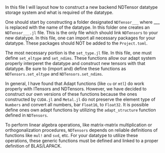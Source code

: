 In this file I will layout how to construct a new backend NDTensor datatype storage system and what is required of the datatype.

One should start by constructing a folder designated `NDTensor___` where ___ is replaced with the name of the datatype. In this folder one creates an `NDTensor___.jl` file. This is the only file which should link `NDTensors` to your new datatype.  In this file, one can import all necessary packages for your datatype. These packages should NOT be added to the `Project.toml`.

The most necessary portion is the `set_type.jl` file. In this file, one must define `set_eltype` and `set_ndims`. These functions allow our adapt system properly interperet the datatype and construct new tensors with that datatype.  Be sure to (import and) define these functions as `NDTensors.set_eltype` and `NDTensors.set_ndims`.

In general, I have found that Adapt functions (like `cu` or `mtl`) do work properly with ITensors and NDTensors. However, we have decided to construct our own versions of these functions because the ones constructed by `CUDA.jl` and `Metal.jl` do not preserve the element type of `Numbers` and convert all numbers, bar `Float16`, to `Float32`.  It is possible define ones own adapt functions by utilizing the `adapt_structure` function defined in `NDTensors`.

To perform linear algebra operations, like matrix-matrix multiplication or orthogonalization procedures, `NDTensors` depends on reliable definitions of functions like `mul!` and `svd`, etc. For your datatype to utilize these operations, these generic functions must be defined and linked to a proper definition of BLAS/LAPACK.